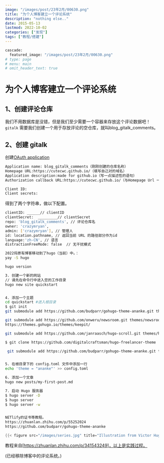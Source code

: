 ```yaml
---
image: "/images/post/23年2月/00630.png"
title: "为个人博客建立一个评论系统"
description: "nothing else.."
date: 2015-05-13
lastmod: 2022-10-02
categories: ["发现"]
tags: ["教程/搭建"]
---
```


```bash
cascade:
  featured_image: "/images/post/23年2月/00630.png"
# type: page
# menu: main
# omit_header_text: true
```

# 为个人博客建立一个评论系统

## 1、创建评论仓库

我们不用数据库是没错，但是我们至少需要一个容器来存放这个评论数据吧！`gitalk` 需要我们创建一个用于存放评论的空仓库，就叫blog_gitalk_comments。

## 2、创建 gitalk

创建[OAuth application](https://github.com/settings/applications/new)

```bash
Application name: blog_gitalk_comments（刚刚创建的仓库名称）
Homepage URL:https://cutecwc.github.io/（填写自己对的域名）
Application description:made for github.io（写一点描述性的语句）
Authorization callback URL:https://cutecwc.github.io/（与Homepage Url 一致即可）
```

```bash
Client ID:
Client secrets:
```

得到了两个字符串，做以下配置。

```bash
clientID: ______// clientID 
clientSecret:  _________// clientSecret
repo: 'blog_gitalk_comments', // 评论仓库名
owner: 'crazymryan',
admin: ['crazymryan'], // 管理人
id: location.pathname, // 返回当前 URL 的路径部分作为id
language:'zh-CN', // 语言
distractionFreeMode: false  // 无干扰模式
```

```bash
2022将原有博客移动到了hugo（当前）中。：
yay -S hugo

hugo version

3. 创建一个新的网站
// 请先在命令行中进入您的工作目录
hugo new site quickstart


4. 添加一个主题
cd quickstart #进入根目录
$ git init
git submodule add https://github.com/budparr/gohugo-theme-ananke.git themes/ananke

git submodule add https://github.com/onweru/newsroom.git themes/newsroom
https://themes.gohugo.io/themes/keepit/

git submodule add https://github.com/janraasch/hugo-scroll.git themes/hugo-scroll

$ git clone https://github.com/digitalcraftsman/hugo-freelancer-theme

 git submodule add https://github.com/budparr/gohugo-theme-ananke.git themes/NewBee


5. 在根目录下的 config.toml 文件中添加一行
echo 'theme = "ananke"' >> config.toml

6. 添加一个文章
hugo new posts/my-first-post.md

7. 启动 Hugo 服务器
$ hugo server -D
$ hugo server
$ hugo server -w


NETlify的证书等教程。
https://zhuanlan.zhihu.com/p/55252024
https://github.com/budparr/gohugo-theme-ananke

```


```C++
{{< figure src="/images/series.jpg" title="Illustration from Victor Hugo et son temps (1881)" >}}
```
教程来自[https://zhuanlan.zhihu.com/p/341543249]，以上是实践过程。

(已经移除博客中的评论系统。)

